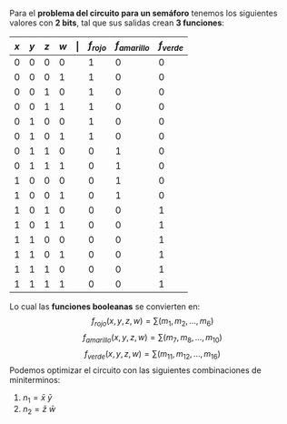 Para el **problema del circuito para un semáforo** tenemos los siguientes valores con **2 bits**, tal que sus salidas crean **3 funciones**:

| $x$ | $y$ | $z$ | $w$ | $\|$ | $f_{rojo}$ | $f_{amarillo}$ | $f_{verde}$ |
| --- | --- | --- | --- | ---- | ---------- | -------------- | ----------- |
| $0$ | $0$ | $0$ | $0$ |      | $1$        | $0$            | $0$         |
| $0$ | $0$ | $0$ | $1$ |      | $1$        | $0$            | $0$         |
| $0$ | $0$ | $1$ | $0$ |      | $1$        | $0$            | $0$         |
| $0$ | $0$ | $1$ | $1$ |      | $1$        | $0$            | $0$         |
| $0$ | $1$ | $0$ | $0$ |      | $1$        | $0$            | $0$         |
| $0$ | $1$ | $0$ | $1$ |      | $1$        | $0$            | $0$         |
| $0$ | $1$ | $1$ | $0$ |      | $0$        | $1$            | $0$         |
| $0$ | $1$ | $1$ | $1$ |      | $0$        | $1$            | $0$         |
| $1$ | $0$ | $0$ | $0$ |      | $0$        | $1$            | $0$         |
| $1$ | $0$ | $0$ | $1$ |      | $0$        | $1$            | $0$         |
| $1$ | $0$ | $1$ | $0$ |      | $0$        | $0$            | $1$         |
| $1$ | $0$ | $1$ | $1$ |      | $0$        | $0$            | $1$         |
| $1$ | $1$ | $0$ | $0$ |      | $0$        | $0$            | $1$         |
| $1$ | $1$ | $0$ | $1$ |      | $0$        | $0$            | $1$         |
| $1$ | $1$ | $1$ | $0$ |      | $0$        | $0$            | $1$         |
| $1$ | $1$ | $1$ | $1$ |      | $0$        | $0$            | $1$         |
Lo cual las **funciones booleanas** se convierten en:$$f_{rojo}(x,y,z,w)=\sum(m_1,m_2,...,m_6)$$
$$f_{amarillo}(x,y,z,w) = \sum(m_7,m_8,...,m_{10})$$
$$f_{verde}(x,y,z,w)=\sum(m_{11},m_{12},...,m_{16})$$
Podemos optimizar el circuito con las siguientes combinaciones de miniterminos:
1. $n_1 = \bar{x}\ \bar{y}$
2. $n_2= \bar{z} \ \bar{w}$